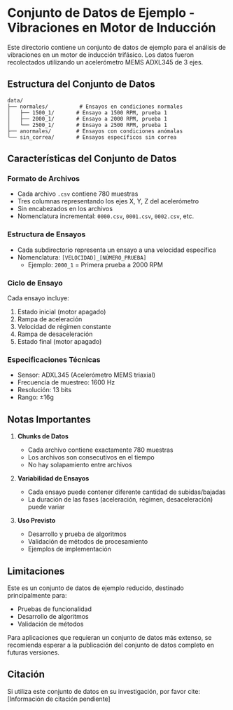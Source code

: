 # Conjunto de Datos de Ejemplo - Vibraciones en Motor de Inducción

Este directorio contiene un conjunto de datos de ejemplo para el análisis de vibraciones en un motor de inducción trifásico. Los datos fueron recolectados utilizando un acelerómetro MEMS ADXL345 de 3 ejes.

## Estructura del Conjunto de Datos

```
data/
├── normales/          # Ensayos en condiciones normales
│   ├── 1500_1/       # Ensayo a 1500 RPM, prueba 1
│   ├── 2000_1/       # Ensayo a 2000 RPM, prueba 1
│   └── 2500_1/       # Ensayo a 2500 RPM, prueba 1
├── anormales/        # Ensayos con condiciones anómalas
└── sin_correa/       # Ensayos específicos sin correa
```

## Características del Conjunto de Datos

### Formato de Archivos
- Cada archivo `.csv` contiene 780 muestras
- Tres columnas representando los ejes X, Y, Z del acelerómetro
- Sin encabezados en los archivos
- Nomenclatura incremental: `0000.csv`, `0001.csv`, `0002.csv`, etc.

### Estructura de Ensayos
- Cada subdirectorio representa un ensayo a una velocidad específica
- Nomenclatura: `[VELOCIDAD]_[NÚMERO_PRUEBA]`
  - Ejemplo: `2000_1` = Primera prueba a 2000 RPM

### Ciclo de Ensayo
Cada ensayo incluye:
1. Estado inicial (motor apagado)
2. Rampa de aceleración
3. Velocidad de régimen constante
4. Rampa de desaceleración
5. Estado final (motor apagado)

### Especificaciones Técnicas
- Sensor: ADXL345 (Acelerómetro MEMS triaxial)
- Frecuencia de muestreo: 1600 Hz
- Resolución: 13 bits
- Rango: ±16g

## Notas Importantes

1. **Chunks de Datos**
   - Cada archivo contiene exactamente 780 muestras
   - Los archivos son consecutivos en el tiempo
   - No hay solapamiento entre archivos

2. **Variabilidad de Ensayos**
   - Cada ensayo puede contener diferente cantidad de subidas/bajadas
   - La duración de las fases (aceleración, régimen, desaceleración) puede variar

3. **Uso Previsto**
   - Desarrollo y prueba de algoritmos
   - Validación de métodos de procesamiento
   - Ejemplos de implementación

## Limitaciones

Este es un conjunto de datos de ejemplo reducido, destinado principalmente para:
- Pruebas de funcionalidad
- Desarrollo de algoritmos
- Validación de métodos

Para aplicaciones que requieran un conjunto de datos más extenso, se recomienda esperar a la publicación del conjunto de datos completo en futuras versiones.

## Citación

Si utiliza este conjunto de datos en su investigación, por favor cite:
[Información de citación pendiente]
